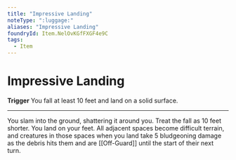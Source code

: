 ```yaml
---
title: "Impressive Landing"
noteType: ":luggage:"
aliases: "Impressive Landing"
foundryId: Item.NelOvKGfFXGF4e9C
tags:
  - Item
---
```


# Impressive Landing

**Trigger** You fall at least 10 feet and land on a solid surface.

* * *

You slam into the ground, shattering it around you. Treat the fall as 10 feet shorter. You land on your feet. All adjacent spaces become difficult terrain, and creatures in those spaces when you land take 5 bludgeoning damage as the debris hits them and are [[Off-Guard]] until the start of their next turn.
